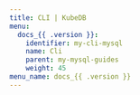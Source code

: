 ```yaml
---
title: CLI | KubeDB
menu:
  docs_{{ .version }}:
    identifier: my-cli-mysql
    name: Cli
    parent: my-mysql-guides
    weight: 45
menu_name: docs_{{ .version }}
---
```

